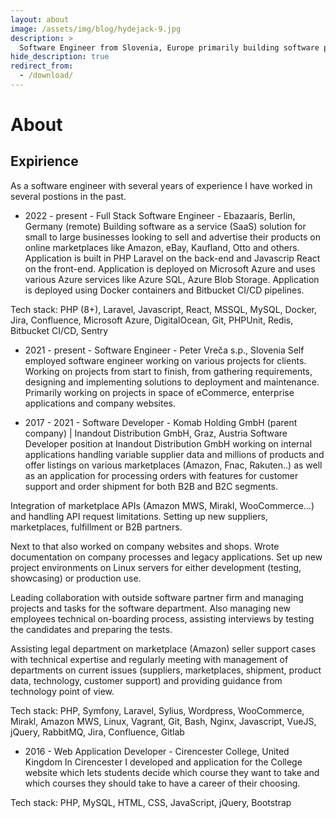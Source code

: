 ```yaml
---
layout: about
image: /assets/img/blog/hydejack-9.jpg
description: >
  Software Engineer from Slovenia, Europe primarily building software products in the space of eCommerce.
hide_description: true
redirect_from:
  - /download/
---
```


# About

<!--author-->

## Expirience
As a software engineer with several years of experience I have worked in several postions in the past.

- 2022 - present - Full Stack Software Engineer - Ebazaaris, Berlin, Germany (remote)
Building software as a service (SaaS) solution for small to large businesses looking to sell and advertise their products on online marketplaces like Amazon, eBay, Kaufland, Otto and others. Application is built in PHP Laravel on the back-end and Javascrip React on the front-end. Application is deployed on Microsoft Azure and uses various Azure services like Azure SQL, Azure Blob Storage. Application is deployed using Docker containers and Bitbucket CI/CD pipelines.

Tech stack: PHP (8+), Laravel, Javascript, React, MSSQL, MySQL, Docker, Jira, Confluence, Microsoft Azure, DigitalOcean, Git, PHPUnit, Redis, Bitbucket CI/CD, Sentry

- 2021 - present - Software Engineer - Peter Vreča s.p., Slovenia
Self employed software engineer working on various projects for clients. Working on projects from start to finish, from gathering requirements, designing and implementing solutions to deployment and maintenance. Primarily working on projects in space of eCommerce, enterprise applications and company websites.

- 2017 - 2021 - Software Developer - Komab Holding GmbH (parent company) | Inandout Distribution GmbH, Graz, Austria
Software Developer position at Inandout Distribution GmbH working on internal applications handling variable supplier data and millions of products and offer listings on various marketplaces (Amazon, Fnac, Rakuten..) as well as an application for processing orders with features for customer support and order shipment for both B2B and B2C segments.

Integration of marketplace APIs (Amazon MWS, Mirakl, WooCommerce...) and handling API request limitations. Setting up new suppliers, marketplaces, fulfillment or B2B partners.

Next to that also worked on company websites and shops. Wrote documentation on company processes and legacy applications. Set up new project environments on Linux servers for either development (testing, showcasing) or production use.

Leading collaboration with outside software partner firm and managing projects and tasks for the software department. Also managing new employees technical on-boarding process, assisting interviews by testing the candidates and preparing the tests.

Assisting legal department on marketplace (Amazon) seller support cases with technical expertise and regularly meeting with management of departments on current issues (suppliers, marketplaces, shipment, product data, technology, customer support) and providing guidance from technology point of view.

Tech stack: PHP, Symfony, Laravel, Sylius, Wordpress, WooCommerce, Mirakl, Amazon MWS, Linux, Vagrant, Git, Bash, Nginx, Javascript, VueJS, jQuery, RabbitMQ, Jira, Confluence, Gitlab

- 2016 - Web Application Developer - Cirencester College, United Kingdom
In Cirencester I developed and application for the College website which lets students decide which course they want to take and which courses they should take to have a career of their choosing.

Tech stack: PHP, MySQL, HTML, CSS, JavaScript, jQuery, Bootstrap